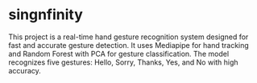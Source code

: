 # singnfinity
This project is a real-time hand gesture recognition system designed for fast and accurate gesture detection. It uses Mediapipe for hand tracking and Random Forest with PCA for gesture classification. The model recognizes five gestures: Hello, Sorry, Thanks, Yes, and No with high accuracy. 
